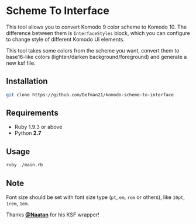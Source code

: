 Scheme To Interface
===

This tool allows you to convert Komodo 9 color scheme to Komodo 10.
The difference between them is `InterfaceStyles` block, which you
can configure to change style of different Komodo UI elements.

This tool takes some colors from the scheme you want, convert them
to base16-like colors (lighten/darken background/foreground) and
generate a new ksf file.

## Installation

```sh
git clone https://github.com/Defman21/komodo-scheme-to-interface
```

## Requirements

* Ruby 1.9.3 or above
* Python **2.7**

## Usage

```sh
ruby ./main.rb
```

## Note

Font size should be set with font size type (`pt`, `em`, `rem` or others),
like `10pt`, `1rem`, `1em`.

Thanks [**@Naatan**](https://github.com/Naatan) for his KSF wrapper!
